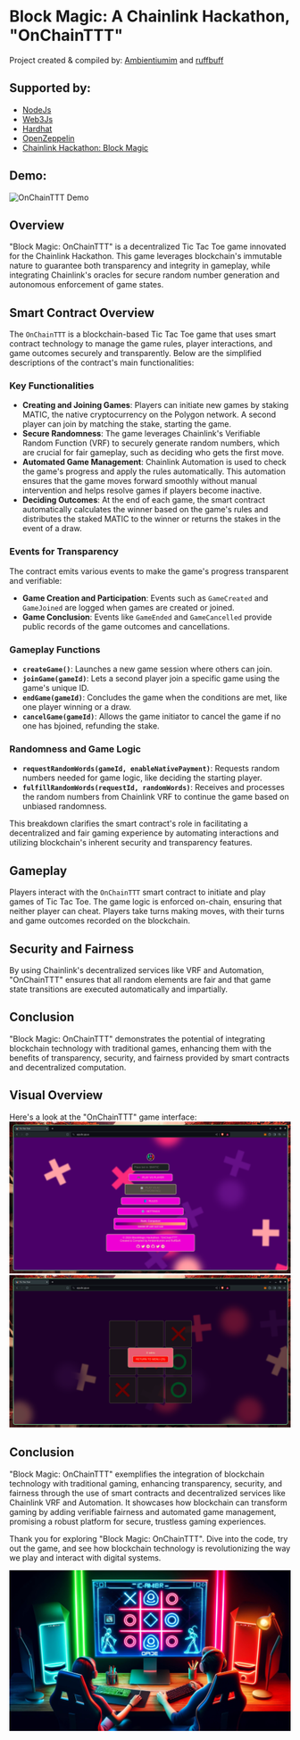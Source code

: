 # Block Magic: A Chainlink Hackathon, "OnChainTTT"
Project created & compiled by: [Ambientiumim](https://github.com/Ambientiumim) and [ruffbuff](https://github.com/ruffbuff)

## Supported by:
- [NodeJs](https://nodejs.org/)
- [Web3Js](https://web3js.readthedocs.io/en/v1.10.0/)
- [Hardhat](https://hardhat.org/)
- [OpenZeppelin](https://www.openzeppelin.com/)
- [Chainlink Hackathon: Block Magic](https://chain.link/hackathon)

## Demo:
![OnChainTTT Demo](http://img.youtube.com/vi/dQw4w9WgXcQ/0.jpg)

## Overview
"Block Magic: OnChainTTT" is a decentralized Tic Tac Toe game innovated for the Chainlink Hackathon. This game leverages blockchain's immutable nature to guarantee both transparency and integrity in gameplay, while integrating Chainlink's oracles for secure random number generation and autonomous enforcement of game states.

## Smart Contract Overview

The `OnChainTTT` is a blockchain-based Tic Tac Toe game that uses smart contract technology to manage the game rules, player interactions, and game outcomes securely and transparently. Below are the simplified descriptions of the contract's main functionalities:

### Key Functionalities

- **Creating and Joining Games**: Players can initiate new games by staking MATIC, the native cryptocurrency on the Polygon network. A second player can join by matching the stake, starting the game.
- **Secure Randomness**: The game leverages Chainlink's Verifiable Random Function (VRF) to securely generate random numbers, which are crucial for fair gameplay, such as deciding who gets the first move.
- **Automated Game Management**: Chainlink Automation is used to check the game's progress and apply the rules automatically. This automation ensures that the game moves forward smoothly without manual intervention and helps resolve games if players become inactive.
- **Deciding Outcomes**: At the end of each game, the smart contract automatically calculates the winner based on the game's rules and distributes the staked MATIC to the winner or returns the stakes in the event of a draw.

### Events for Transparency
The contract emits various events to make the game's progress transparent and verifiable:
- **Game Creation and Participation**: Events such as `GameCreated` and `GameJoined` are logged when games are created or joined.
- **Game Conclusion**: Events like `GameEnded` and `GameCancelled` provide public records of the game outcomes and cancellations.

### Gameplay Functions
- **`createGame()`**: Launches a new game session where others can join.
- **`joinGame(gameId)`**: Lets a second player join a specific game using the game's unique ID.
- **`endGame(gameId)`**: Concludes the game when the conditions are met, like one player winning or a draw.
- **`cancelGame(gameId)`**: Allows the game initiator to cancel the game if no one has bjoined, refunding the stake.

### Randomness and Game Logic
- **`requestRandomWords(gameId, enableNativePayment)`**: Requests random numbers needed for game logic, like deciding the starting player.
- **`fulfillRandomWords(requestId, randomWords)`**: Receives and processes the random numbers from Chainlink VRF to continue the game based on unbiased randomness.

This breakdown clarifies the smart contract's role in facilitating a decentralized and fair gaming experience by automating interactions and utilizing blockchain's inherent security and transparency features.

## Gameplay
Players interact with the `OnChainTTT` smart contract to initiate and play games of Tic Tac Toe. The game logic is enforced on-chain, ensuring that neither player can cheat. Players take turns making moves, with their turns and game outcomes recorded on the blockchain.

## Security and Fairness
By using Chainlink's decentralized services like VRF and Automation, "OnChainTTT" ensures that all random elements are fair and that game state transitions are executed automatically and impartially.

## Conclusion
"Block Magic: OnChainTTT" demonstrates the potential of integrating blockchain technology with traditional games, enhancing them with the benefits of transparency, security, and fairness provided by smart contracts and decentralized computation.

## Visual Overview
Here's a look at the "OnChainTTT" game interface:
![OnChainTTT Game Interface](client/OnChainTTT0.png "OnChainTTT Interface")
![OnChainTTT Game Interface2](client/OnChainTTT1.png "OnChainTTT Interface2")

## Conclusion
"Block Magic: OnChainTTT" exemplifies the integration of blockchain technology with traditional gaming, enhancing transparency, security, and fairness through the use of smart contracts and decentralized services like Chainlink VRF and Automation. It showcases how blockchain can transform gaming by adding verifiable fairness and automated game management, promising a robust platform for secure, trustless gaming experiences.

Thank you for exploring "Block Magic: OnChainTTT". Dive into the code, try out the game, and see how blockchain technology is revolutionizing the way we play and interact with digital systems.

![Block Magic: OnChainTTT](client/OnChainTTT.jpg "OnChainTTT")